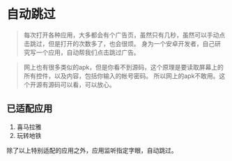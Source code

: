  # 自动跳过

> 每次打开各种应用，大多都会有个广告页，虽然只有几秒，虽然可以手动点击跳过，但是打开的次数多了，也会很烦。
> 身为一个安卓开发者，自己研究写一个应用，自动帮我们点击跳过广告。

> 网上也有很多类似的apk，但是你看不到源码，这个原理是要读取屏幕上的所有控件，以及内容，包括你输入的帐号密码。
> 所以网上的apk不敢用。这个开源有源码可以看，可以放心。

## 已适配应用

1. 喜马拉雅
2. 玩转地铁

除了以上特别适配的应用之外，应用监听指定字眼，自动跳过。